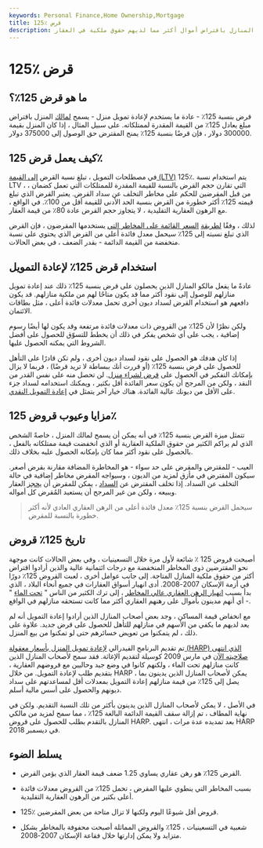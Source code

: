 ```yaml
---
keywords: Personal Finance,Home Ownership,Mortgage
title: 125٪ قرض
description: يسمح قرض 125٪ ، الذي يستخدم غالبًا في إعادة تمويل الرهن العقاري ، لأصحاب المنازل باقتراض أموال أكثر مما لديهم حقوق ملكية في العقار.
---
```


# 125٪ قرض
## ما هو قرض 125٪؟

قرض بنسبة 125٪ - عادة ما يستخدم لإعادة تمويل منزل - يسمح [لمالك](/mortgage) المنزل باقتراض مبلغ يعادل 125٪ من القيمة المقدرة لممتلكاته. على سبيل المثال ، إذا كان المنزل بقيمة 300000 دولار ، فإن قرضًا بنسبة 125٪ يمنح المقترض حق الوصول إلى 375000 دولار.

## كيف يعمل قرض 125٪

في مصطلحات التمويل ، تبلغ نسبة القرض [إلى القيمة (LTV)](/loantovalue) 125٪. يتم استخدام نسبة LTV ، التي تقارن حجم القرض بالنسبة للقيمة المقدرة للممتلكات التي تعمل كضمان ، من قبل المقرضين للحكم على مخاطر التخلف عن سداد القرض. يعتبر القرض الذي تبلغ قيمته 125٪ أكثر خطورة من القرض بنسبة الحد الأدنى للقيمة أقل من 100٪. في الواقع ، مع الرهون العقارية التقليدية ، لا يتجاوز حجم القرض عادة 80٪ من قيمة العقار.

لذلك ، وفقًا [لطريقة](/risk-based_mortgage_pricing) [السعر القائمة على المخاطر التي](/risk-based_mortgage_pricing) يستخدمها المقرضون ، فإن القرض الذي تبلغ نسبته إلى 125٪ سيحمل معدل فائدة أعلى من القرض الذي يحتوي على نسبة منخفضة من القيمة الدائمة - بقدر الضعف ، في بعض الحالات.

## استخدام قرض 125٪ لإعادة التمويل

عادةً ما يفعل مالكو المنازل الذين يحصلون على قرض بنسبة 125٪ ذلك عند إعادة تمويل منازلهم للوصول إلى نقود أكثر مما قد يكون متاحًا لهم من ملكية منازلهم. قد يكون دافعهم هو استخدام القرض لسداد ديون أخرى تحمل معدلات فائدة أعلى ، مثل بطاقات الائتمان.

ولكن نظرًا لأن 125٪ من القروض ذات معدلات فائدة مرتفعة وقد يكون لها أيضًا رسوم إضافية ، يجب على أي شخص يفكر في ذلك أن يخطط للتسوّق للحصول على أفضل الشروط التي يمكنه الحصول عليها.

إذا كان هدفك هو الحصول على نقود لسداد ديون أخرى ، ولم تكن قادرًا على التأهل للحصول على قرض بنسبة 125٪ (أو قررت أنك ببساطة لا تريد قرضًا) ، فربما لا يزال بإمكانك التفكير في الحصول على [قرض لشراء منزل](/homeequityloan). لن تحصل منه على نفس القدر من النقد ، ولكن من المرجح أن يكون سعر الفائدة أقل بكثير ، ويمكنك استخدامه لسداد جزء على الأقل من ديونك عالية الفائدة. هناك خيار آخر يتمثل في [إعادة التمويل النقدي](/cashout_refinance).

## مزايا وعيوب قروض 125٪

تتمثل ميزة القرض بنسبة 125٪ في أنه يمكن أن يسمح لمالك المنزل ، خاصةً الشخص الذي لم يراكم الكثير من حقوق الملكية العقارية أو الذي انخفضت قيمة ممتلكاته بالفعل ، بالحصول على نقود أكثر مما كان بإمكانه الحصول عليه بخلاف ذلك.

العيب - للمقترض والمقرض على حد سواء - هو المخاطرة المضافة مقارنة بقرض أصغر. سيكون المقترض في مأزق لمزيد من الديون ، وسيواجه المقرض مخاطر إضافية في حالة التخلف عن السداد. إذا تخلف المقترض عن [السداد](/default2) ، يمكن للمقرض أن [يحجز](/foreclosure) العقار ويبيعه ، ولكن من غير المرجح أن يستعيد المُقرض كل أمواله.

> سيحمل القرض بنسبة 125٪ معدل فائدة أعلى من الرهن العقاري العادي لأنه أكثر خطورة بالنسبة للمقرض.

>

## تاريخ 125٪ قروض

أصبحت قروض 125 ٪ شائعة لأول مرة خلال التسعينيات ، وفي بعض الحالات كانت موجهة نحو المقترضين ذوي المخاطر المنخفضة مع درجات ائتمانية عالية والذين أرادوا اقتراض أكثر من حقوق ملكية المنازل المتاحة. إلى جانب عوامل أخرى ، لعبت القروض 125٪ دورًا في أزمة الإسكان 2007-2008. أدى انهيار أسواق العقارات في جميع أنحاء البلاد ، الذي بدأ بسبب [انهيار الرهن العقاري عالي المخاطر](/subprime-meltdown) ، إلى ترك الكثير من الناس " [تحت الماء](/underwater) " - أي أنهم مدينون بأموال على رهنهم العقاري أكثر مما كانت تستحقه منازلهم في الواقع.

مع انخفاض قيمة المساكن ، وجد بعض أصحاب المنازل الذين أرادوا إعادة التمويل أنه لم يعد لديهم ما يكفي من الأسهم في منازلهم للتأهل للحصول على قرض جديد. علاوة على ذلك ، لم يتمكنوا من تعويض خسائرهم حتى لو تمكنوا من بيع المنزل.

تم تقديم البرنامج الفيدرالي [لإعادة تمويل المنزل بأسعار معقولة (HARP) الذي انتهى صلاحيته الآن](/home-affordable-refinance-program-harp) في مارس 2009 كوسيلة لتقديم الإغاثة. فقد سمح لأصحاب المنازل الذين كانت منازلهم تحت الماء ، ولكنهم كانوا في وضع جيد وحاليين مع قروضهم العقارية ، بتقديم طلب لإعادة التمويل. من خلال HARP ، يمكن لأصحاب المنازل الذين يدينون بما يصل إلى 125٪ من قيمة منازلهم إعادة التمويل بمعدلات أقل لمساعدتهم على سداد ديونهم والحصول على أسس مالية أسلم.

في الأصل ، لا يمكن لأصحاب المنازل الذين يدينون بأكثر من تلك النسبة التقديم. ولكن في نهاية المطاف ، تم إزالة سقف القيمة الدائمة البالغة 125٪ ، مما سمح لمزيد من مالكي المنازل بالتقدم بطلب للحصول على قروض HARP. بعد تمديده عدة مرات ، انتهى HARP في ديسمبر 2018.

## يسلط الضوء

- القرض 125٪ هو رهن عقاري يساوي 1.25 ضعف قيمة العقار الذي يؤمن القرض.

- بسبب المخاطر التي ينطوي عليها المقرض ، تحمل 125٪ من القروض معدلات فائدة أعلى بكثير من الرهون العقارية التقليدية.

- 125٪ قروض أقل شيوعًا اليوم ولكنها لا تزال متاحة من بعض المقرضين.

- شعبية في التسعينيات ، 125٪ والقروض المماثلة أصبحت محفوفة بالمخاطر بشكل متزايد ولا يمكن إدارتها خلال فقاعة الإسكان 2007-2008.

